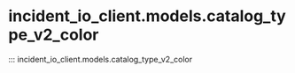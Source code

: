 # incident_io_client.models.catalog_type_v2_color

::: incident_io_client.models.catalog_type_v2_color
